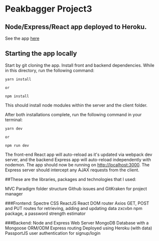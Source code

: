 # Peakbagger Project3

## Node/Express/React app deployed to Heroku.

See the app [here](https://project3mlebjork.herokuapp.com/)


## Starting the app locally

Start by git cloning the app. Install front and backend dependencies. While in this directory, run the following command:

```
yarn install

or 

npm install
```

This should install node modules within the server and the client folder.

After both installations complete, run the following command in your terminal:

```
yarn dev

or 

npm run dev
```

The front-end React app will auto-reload as it's updated via webpack dev server, and the backend Express app will auto-reload independently with nodemon. The app should now be running on <http://localhost:3000>. The Express server should intercept any AJAX requests from the client.

##These are the libraries, packages and technologies that I used:

MVC Paradigm folder structure
Github issues and GitKraken for project manager

###Frontend:
Spectre CSS
ReactJS
React DOM router
Axios GET, POST and PUT routes for retrieving, adding and updating data
zxcvbn npm package, a password strength estimator

###Backend:
Node and Express Web Server
MongoDB Database with a Mongoose ORM/ODM
Express routing
Deployed using Heroku (with data)
PassportJS user authentication for signup/login













